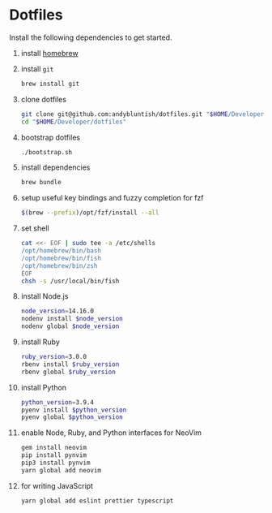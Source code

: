 # Dotfiles

Install the following dependencies to get started.

1. install [homebrew](https://brew.sh)
2. install `git`

   ```bash
   brew install git
   ```

3. clone dotfiles

   ```bash
   git clone git@github.com:andybluntish/dotfiles.git "$HOME/Developer/dotfiles"
   cd "$HOME/Developer/dotfiles"
   ```

4. bootstrap dotfiles

   ```bash
   ./bootstrap.sh
   ```

5. install dependencies

   ```bash
   brew bundle
   ```

6. setup useful key bindings and fuzzy completion for fzf

   ```bash
   $(brew --prefix)/opt/fzf/install --all
   ```

7. set shell

   ```bash
   cat <<- EOF | sudo tee -a /etc/shells
   /opt/homebrew/bin/bash
   /opt/homebrew/bin/fish
   /opt/homebrew/bin/zsh
   EOF
   chsh -s /usr/local/bin/fish
   ```

8. install Node.js

   ```bash
   node_version=14.16.0
   nodenv install $node_version
   nodenv global $node_version
   ```

9. install Ruby

   ```bash
   ruby_version=3.0.0
   rbenv install $ruby_version
   rbenv global $ruby_version
   ```

10. install Python

    ```bash
    python_version=3.9.4
    pyenv install $python_version
    pyenv global $python_version
    ```

11. enable Node, Ruby, and Python interfaces for NeoVim

    ```bash
    gem install neovim
    pip install pynvim
    pip3 install pynvim
    yarn global add neovim
    ```

12. for writing JavaScript

    ```bash
    yarn global add eslint prettier typescript
    ```

